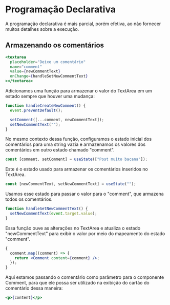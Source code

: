 # Programação Declarativa

A programação declarativa é mais parcial, porém efetiva, ao não fornecer muitos detalhes sobre a execução.

## Armazenando os comentários

```jsx
<textarea
  placeholder="Deixe um comentário"
  name="comment"
  value={newCommentText}
  onChange={handleSetNewCommentText}
></textarea>
```

Adicionamos uma função para armazenar o valor do TextArea em um estado sempre que houver uma mudança:

```jsx
function handleCreateNewComment() {
  event.preventDefault();

  setComment([...comment, newCommentText]);
  setNewCommentText("");
}
```

No mesmo contexto dessa função, configuramos o estado inicial dos comentários para uma string vazia e armazenamos os valores dos comentários em outro estado chamado "comment".

```jsx
const [comment, setComment] = useState(["Post muito bacana"]);
```

Este é o estado usado para armazenar os comentários inseridos no TextArea.

```jsx
const [newCommentText, setNewCommentText] = useState("");
```

Usamos esse estado para passar o valor para o "comment", que armazena todos os comentários.

```jsx
function handleSetNewCommentText() {
  setNewCommentText(event.target.value);
}
```

Essa função ouve as alterações no TextArea e atualiza o estado "newCommentText" para exibir o valor por meio do mapeamento do estado "comment".

```jsx
{
  comment.map((comment) => {
    return <Comment content={comment} />;
  });
}
```

Aqui estamos passando o comentário como parâmetro para o componente Comment, para que ele possa ser utilizado na exibição do cartão do comentário dessa maneira:

```jsx
<p>{content}</p>
```
